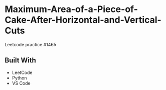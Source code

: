 # Maximum-Area-of-a-Piece-of-Cake-After-Horizontal-and-Vertical-Cuts
Leetcode practice #1465

## Built With
- LeetCode
- Python
- VS Code
